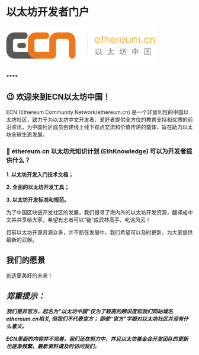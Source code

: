 # 以太坊开发者门户

![](.gitbook/assets/ecn-logo1.png)

#### \*\*\*\*

## 😉 **欢迎来到ECN以太坊中国！**

ECN \(Ethereum Community Network/ethereum.cn\) 是一个非营利性的中国以太坊社区，致力于为以太坊中文开发者、爱好者提供全方位的教育支持和优质的前沿资讯，为中国社区成员创建线上线下观点交流和价值传递的载体，旨在助力以太坊全球生态发展。



### 🤔 ethereum.cn 以太坊元知识计划 \(EthKnowledge\) 可以为开发者提供什么？

**1. 以太坊开发入门技术文档；**

**2. 全面的以太坊开发工具；**

**3. 以太坊开发标准和规范。**

为了中国区块链开发社区的发展，我们搜寻了海内外的以太坊开发资源，翻译成中文并共享给大家，希望有志者可以“链”成武林高手，叱诧风云！

目前以太坊开源资源众多，并不断在发展中，我们希望可以及时更新，为大家提供最新的武器。



## 我们的愿景

创造更美好的未来！

## _郑重提示：_

_**我们是非官方，起名为“以太坊中国”仅为了较高的辨识度和我们网站域名ethereum.cn相关, 但我们不代表官方； 即使“官方”字眼对以太坊社区并没有什么意义。**_

_**ECN里面的内容并不完善，我们还在努力中，并且以太坊基金会开发团队的更新也逐渐频繁，最新资料请及时访问我们。**_





